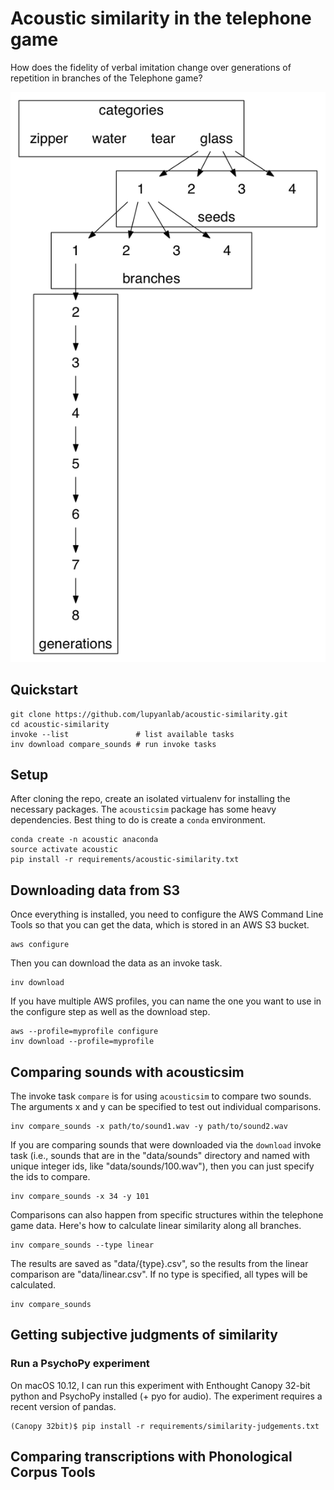 # Acoustic similarity in the telephone game

How does the fidelity of verbal imitation change over generations of repetition in branches of the Telephone game?

![](/definitions.png)

## Quickstart

    git clone https://github.com/lupyanlab/acoustic-similarity.git
    cd acoustic-similarity
    invoke --list               # list available tasks
    inv download compare_sounds # run invoke tasks

## Setup

After cloning the repo, create an isolated virtualenv for installing the
necessary packages. The `acousticsim` package has some heavy dependencies.
Best thing to do is create a `conda` environment.

    conda create -n acoustic anaconda
    source activate acoustic
    pip install -r requirements/acoustic-similarity.txt

## Downloading data from S3

Once everything is installed, you need to configure the AWS
Command Line Tools so that you can get the data, which is stored in an AWS S3 bucket.

    aws configure

Then you can download the data as an invoke task.

    inv download

If you have multiple AWS profiles, you can name the one you want to use
in the configure step as well as the download step.

    aws --profile=myprofile configure
    inv download --profile=myprofile

## Comparing sounds with acousticsim

The invoke task `compare` is for using `acousticsim` to compare two sounds.
The arguments x and y can be specified to test out individual comparisons.

    inv compare_sounds -x path/to/sound1.wav -y path/to/sound2.wav

If you are comparing sounds that were downloaded via the `download` invoke task (i.e., sounds that are in the "data/sounds" directory and named with unique integer ids, like "data/sounds/100.wav"), then you can just specify the ids to compare.

    inv compare_sounds -x 34 -y 101

Comparisons can also happen from specific structures within the telephone
game data. Here's how to calculate linear similarity along all branches.

    inv compare_sounds --type linear

The results are saved as "data/{type}.csv", so the results from the linear
comparison are "data/linear.csv". If no type is specified, all types will
be calculated.

    inv compare_sounds

## Getting subjective judgments of similarity

### Run a PsychoPy experiment

On macOS 10.12, I can run this experiment with Enthought Canopy 32-bit python and PsychoPy installed (+ pyo for audio). The experiment requires a recent version of pandas.

    (Canopy 32bit)$ pip install -r requirements/similarity-judgements.txt

## Comparing transcriptions with Phonological Corpus Tools
